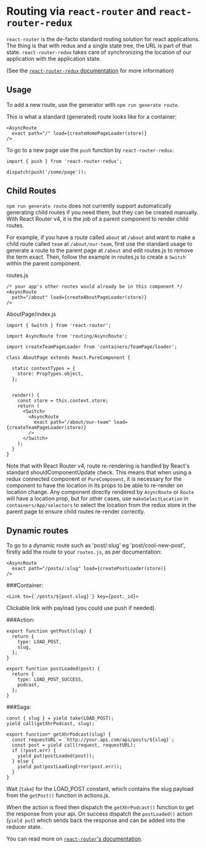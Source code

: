 # Routing via `react-router` and `react-router-redux`

`react-router` is the de-facto standard routing solution for react applications.
The thing is that with redux and a single state tree, the URL is part of that
state. `react-router-redux` takes care of synchronizing the location of our
application with the application state.

(See the [`react-router-redux` documentation](https://github.com/ReactTraining/react-router/tree/master/packages/react-router-redux)
for more information)

## Usage

To add a new route, use the generator with `npm run generate route`.

This is what a standard (generated) route looks like for a container:

```JS
<AsyncRoute
  exact path="/" load={createHomePageLoader(store)}
/>
```

To go to a new page use the `push` function by `react-router-redux`:

```JS
import { push } from 'react-router-redux';

dispatch(push('/some/page'));
```

## Child Routes
`npm run generate route` does not currently support automatically generating child routes if you need them, but they can be created manually.
With React Router v4, it is the job of a parent component to render child routes.

For example, if you have a route called `about` at `/about` and want to make a child route called `team` at `/about/our-team`, first use
the standard usage to generate a route to the parent page at `/about` and edit routes.js to remove the term exact. Then, follow the example
in routes.js to create a `Switch` within the parent component.

routes.js
```JS
/* your app's other routes would already be in this component */
<AsyncRoute
  path="/about" load={createAboutPageLoader(store)}
/>
```

AboutPage/index.js
```JS
import { Switch } from 'react-router';

import AsyncRoute from 'routing/AsyncRoute';

import createTeamPageLoader from 'containers/TeamPage/loader';

class AboutPage extends React.PureComponent {

  static contextTypes = {
    store: PropTypes.object,
  };


  render() {
    const store = this.context.store;
    return (
      <Switch>
        <AsyncRoute
          exact path="/about/our-team" load={createTeamPageLoader(store)}
        />
      </Switch>
    );
  }
}
```

Note that with React Router v4, route re-rendering is handled by React's standard shouldComponentUpdate check. This
means that when using a redux connected component or `PureComponent`, it is necessary for the component to have the
location in its props to be able to re-render on location change. Any component directly rendered by `AsyncRoute` or
`Route` will have a location prop, but for other cases, use `makeSelectLocation` in `containers/App/selectors` to select
the location from the redux store in the parent page to ensure child routes re-render correctly.

## Dynamic routes

To go to a dynamic route such as 'post/:slug' eg 'post/cool-new-post', firstly add the route to your `routes.js`, as per documentation:

```JS
<AsyncRoute
  exact path="/posts/:slug" load={createPostLoader(store)}
/>
```

###Container:

```JSX
<Link to={`/posts/${post.slug}`} key={post._id}>
```

Clickable link with payload (you could use push if needed).

###Action:

```JS
export function getPost(slug) {
  return {
    type: LOAD_POST,
    slug,
  };
}

export function postLoaded(post) {
  return {
    type: LOAD_POST_SUCCESS,
    podcast,
  };
}
```

###Saga:

```JS
const { slug } = yield take(LOAD_POST);
yield call(getXhrPodcast, slug);

export function* getXhrPodcast(slug) {
  const requestURL = `http://your.api.com/api/posts/${slug}`;
  const post = yield call(request, requestURL);
  if (!post.err) {
    yield put(postLoaded(post));
  } else {
    yield put(postLoadingError(post.err));
  }
}
```

Wait (`take`) for the LOAD_POST constant, which contains the slug payload from the `getPost()` function in actions.js.

When the action is fired then dispatch the `getXhrPodcast()` function to get the response from your api. On success dispatch the `postLoaded()` action (`yield put`) which sends back the response and can be added into the reducer state.


You can read more on [`react-router`'s documentation](https://reacttraining.com/react-router/web/api).
